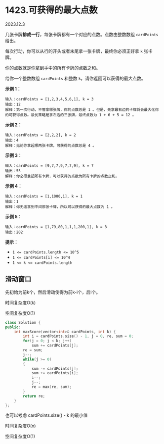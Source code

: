 # 1423.可获得的最大点数

2023.12.3

几张卡牌**排成一行**，每张卡牌都有一个对应的点数。点数由整数数组 `cardPoints` 给出。

每次行动，你可以从行的开头或者末尾拿一张卡牌，最终你必须正好拿 `k` 张卡牌。

你的点数就是你拿到手中的所有卡牌的点数之和。

给你一个整数数组 `cardPoints` 和整数 `k`，请你返回可以获得的最大点数。

**示例 1：**

```
输入：cardPoints = [1,2,3,4,5,6,1], k = 3
输出：12
解释：第一次行动，不管拿哪张牌，你的点数总是 1 。但是，先拿最右边的卡牌将会最大化你的可获得点数。最优策略是拿右边的三张牌，最终点数为 1 + 6 + 5 = 12 。
```

**示例 2：**

```
输入：cardPoints = [2,2,2], k = 2
输出：4
解释：无论你拿起哪两张卡牌，可获得的点数总是 4 。
```

**示例 3：**

```
输入：cardPoints = [9,7,7,9,7,7,9], k = 7
输出：55
解释：你必须拿起所有卡牌，可以获得的点数为所有卡牌的点数之和。
```

**示例 4：**

```
输入：cardPoints = [1,1000,1], k = 1
输出：1
解释：你无法拿到中间那张卡牌，所以可以获得的最大点数为 1 。 
```

**示例 5：**

```
输入：cardPoints = [1,79,80,1,1,1,200,1], k = 3
输出：202
```

**提示：**

- `1 <= cardPoints.length <= 10^5`
- `1 <= cardPoints[i] <= 10^4`
- `1 <= k <= cardPoints.length`



## 滑动窗口

先初始为前k个，然后滑动使得为前k-i个，后i个。

时间复杂度O(k)

空间复杂度O(1)

```c++
class Solution {
public:
    int maxScore(vector<int>& cardPoints, int k) {
        int i = cardPoints.size() - 1, j = 0, re, sum = 0;
        for(j = 0; j < k; j++)
            sum += cardPoints[j];
        re = sum;
        j--;
        while(j >= 0)
        {
            sum -= cardPoints[j];
            sum += cardPoints[i];
            i--;
            j--;
            re = max(re, sum);
        }
        return re;
    }
};
```

也可以考虑 cardPoints.size() - k 的最小值

时间复杂度O(n)

空间复杂度O(1)